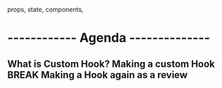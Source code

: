 props, state, components, 

# ------------ Agenda --------------
What is Custom Hook?
Making a custom Hook
BREAK
Making a Hook again as a review
---------------------------------

